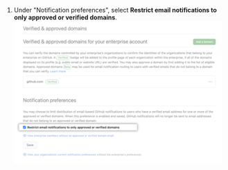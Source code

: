 1. Under "Notification preferences", select **Restrict email notifications to only approved or verified domains**. ![Checkbox to restrict email notifications to verified domain emails](/assets/images/help/enterprises/restrict-email-notifications-to-domain-enterprise.png)
